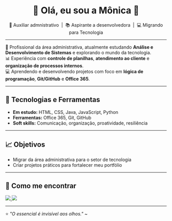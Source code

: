 <!--
**Monicannk/Monicannk** is a ✨ _special_ ✨ repository because its `README.md` (this file) appears on your GitHub profile.
-->
<h1 align="center">👋 Olá, eu sou a Mônica 🌸 </h1>

<p align="center">
💼 Auxiliar admnistrativo &nbsp;|&nbsp; 📚 Aspirante a desenvolvedora &nbsp;|&nbsp; 💻 Migrando para Tecnologia
</p>

---

💼 Profissional da área administrativa, atualmente estudando **Análise e Desenvolvimento de Sistemas** e explorando o mundo da tecnologia.  
📊 Experiência com **controle de planilhas**, **atendimento ao cliente** e **organização de processos internos**.  
💻 Aprendendo e desenvolvendo projetos com foco em **lógica de programação**, **Git/GitHub** e **Office 365**.

---

## 🚀 Tecnologias e Ferramentas
- **Em estudo:** HTML, CSS, Java, JavaScript, Python
- **Ferramentas:** Office 365, Git, GitHub
- **Soft skills:** Comunicação, organização, proatividade, resiliência

---

## 📈 Objetivos
- Migrar da área administrativa para o setor de tecnologia
- Criar projetos práticos para fortalecer meu portfólio

---

## 📍 Como me encontrar
<p align="left">
  <a href="https://www.linkedin.com/in/seu-link-aqui" target="_blank">
    <img src="https://img.shields.io/badge/LinkedIn-0A66C2?style=for-the-badge&logo=linkedin&logoColor=white" />
  </a>
  <a href="mailto:monicasousa.bio@gmail.com">
    <img src="https://img.shields.io/badge/Email-D14836?style=for-the-badge&logo=gmail&logoColor=white" />
  </a>
</p>

---

⭐ *"O essencial é invisível aos olhos."* ~
